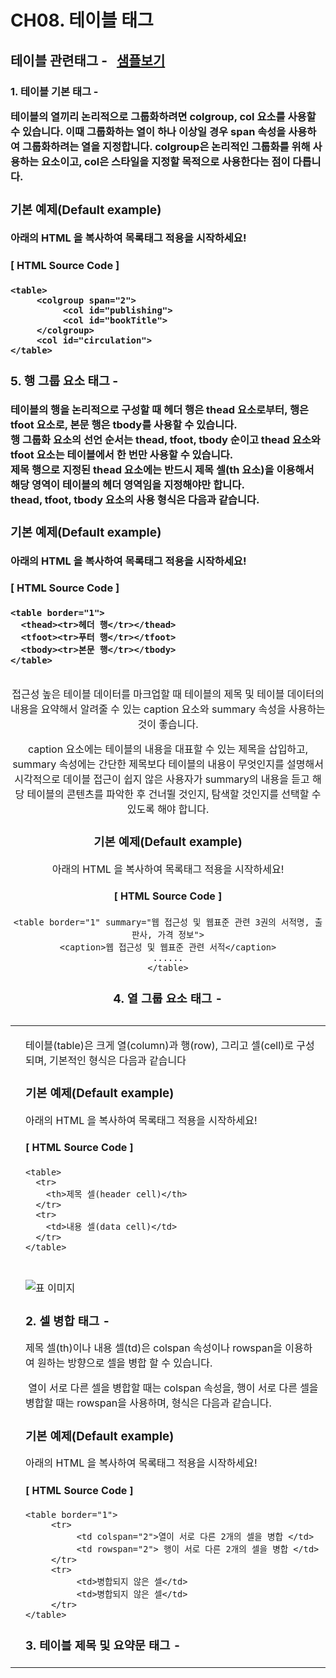 # CH08. 테이블 태그

  

## 테이블 관련태그 \-   [샘플보기](http://wdschools.co.kr/gate/classroom/chapter1-html5/page/sample/test6.html)

  

### 1\. 테이블 기본 태그 - <table> <tr> <th> <td>

테이블(table)은 크게 열(column)과 행(row), 그리고 셀(cell)로 구성되며, 기본적인 형식은 다음과 같습니다

  

  

### 기본 예제(Default example)

아래의 HTML 을 복사하여 목록태그 적용을 시작하세요!

  

#### \[ HTML Source Code \]

```
<table>
  <tr>
    <th>제목 셀(header cell)</th>
  </tr>
  <tr>
    <td>내용 셀(data cell)</td>
  </tr>
</table>
```

#   

![표 이미지](http://wdschools.co.kr/gate/classroom/chapter1-html5/images/tag-img5.jpg)  

  

  

  

### 2\. 셀 병합 태그 - <colspan> <rowspan>

제목 셀(th)이나 내용 셀(td)은 colspan 속성이나 rowspan을 이용하여 원하는 방향으로 셀을 병합 할 수 있습니다.

 열이 서로 다른 셀을 병합할 때는 colspan 속성을, 행이 서로 다른 셀을 병합할 때는 rowspan을 사용하며, 형식은 다음과 같습니다.

  

  

### 기본 예제(Default example)

아래의 HTML 을 복사하여 목록태그 적용을 시작하세요!

  

#### \[ HTML Source Code \]

```
<table border="1">
     <tr>
          <td colspan="2">열이 서로 다른 2개의 셀을 병합 </td>
          <td rowspan="2"> 행이 서로 다른 2개의 셀을 병합 </td>
     </tr>
     <tr>
          <td>병합되지 않은 셀</td>
          <td>병합되지 않은 셀</td>
     </tr>
</table>
```

  

  

### 3\. 테이블 제목 및 요약문 태그 - <summary> <caption>

접근성 높은 테이블 데이터를 마크업할 때 테이블의 제목 및 테이블 데이터의 내용을 요약해서 알려줄 수 있는 caption 요소와 summary 속성을 사용하는 것이 좋습니다.

caption 요소에는 테이블의 내용을 대표할 수 있는 제목을 삽입하고, summary 속성에는 간단한 제목보다 테이블의 내용이 무엇인지를 설명해서 시각적으로 데이블 접근이 쉽지 않은 사용자가 summary의 내용을 듣고 해당 테이블의 콘텐츠를 파악한 후 건너뛸 것인지, 탐색할 것인지를 선택할 수 있도록 해야 합니다.

  

  

### 기본 예제(Default example)

아래의 HTML 을 복사하여 목록태그 적용을 시작하세요!

  

#### \[ HTML Source Code \]

```
<table border="1" summary="웹 접근성 및 웹표준 관련 3권의 서적명, 출판사, 가격 정보">
<caption>웹 접근성 및 웹표준 관련 서적</caption>
......
</table>
```

  

  

### 4\. 열 그룹 요소 태그 - <colgroup> <col>

테이블의 열끼리 논리적으로 그룹화하려면 colgroup, col 요소를 사용할 수 있습니다. 이때 그룹화하는 열이 하나 이상일 경우 span 속성을 사용하여 그룹화하려는 열을 지정합니다. colgroup은 논리적인 그룹화를 위해 사용하는 요소이고, col은 스타일을 지정할 목적으로 사용한다는 점이 다릅니다.

  

  

### 기본 예제(Default example)

아래의 HTML 을 복사하여 목록태그 적용을 시작하세요!

  

#### \[ HTML Source Code \]

```
<table>
     <colgroup span="2">
          <col id="publishing">
          <col id="bookTitle">
     </colgroup>
     <col id="circulation">
</table>
```

  

  

### 5\. 행 그룹 요소 태그 - <thead> <tbody> <tfoot>

테이블의 행을 논리적으로 구성할 때 헤더 행은 thead 요소로부터, 행은 tfoot 요소로, 본문 행은 tbody를 사용할 수 있습니다.  
행 그룹화 요소의 선언 순서는 thead, tfoot, tbody 순이고 thead 요소와 tfoot 요소는 테이블에서 한 번만 사용할 수 있습니다.  
제목 행으로 지정된 thead 요소에는 반드시 제목 셀(th 요소)을 이용해서 해당 영역이 테이블의 헤더 영역임을 지정해야만 합니다.  
thead, tfoot, tbody 요소의 사용 형식은 다음과 같습니다.

  

  

### 기본 예제(Default example)

아래의 HTML 을 복사하여 목록태그 적용을 시작하세요!

  

#### \[ HTML Source Code \]

```
<table border="1">
  <thead><tr>헤더 행</tr></thead>
  <tfoot><tr>푸터 행</tr></tfoot>
  <tbody><tr>본문 행</tr></tbody>
</table>
```